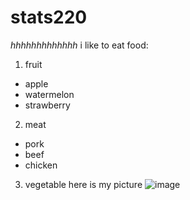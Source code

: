# stats220
*hhhhhhhhhhhhh*
i like to eat food:
1. fruit
* apple
* watermelon
* strawberry
2. meat
* pork
* beef
* chicken
3. vegetable
here is my picture
![image](https://watermark.lovepik.com/photo/20211208/large/lovepik-fengjing-ancient-town-picture_501615044.jpg)
